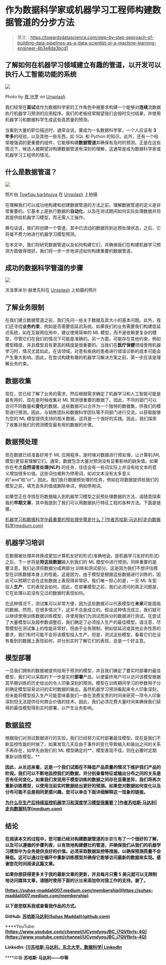 # 作为数据科学家或机器学习工程师构建数据管道的分步方法

> 原文：<https://towardsdatascience.com/step-by-step-approach-of-building-data-pipelines-as-a-data-scientist-or-a-machine-learning-engineer-4b3e8da3bcd1>

## 了解如何在机器学习领域建立有趣的管道，以开发可以执行人工智能功能的系统

![](img/c0657488cf114e29d63d69fc3e9b8d53.png)

Photo by [夜 咔罗](https://unsplash.com/@karosu?utm_source=medium&utm_medium=referral) on [Unsplash](https://unsplash.com?utm_source=medium&utm_medium=referral)

我们经常在**面试**或作为数据科学家的工作角色中被要求构建一个能够对**连续**流数据执行机器学习预测的应用程序。我们的老板经常期望我们会按时交付结果，并使用机器学习和数据科学生成这些高质量的预测。

当看到大量的职位描述时，通常会说，要成为一名数据科学家，一个人应该有 **3 年多**的经验，以及其他一些东西，如 SQL 和 Python 的知识。此外，还有一个经常被强调的更重要的组件，它能够构建**数据管道**并确保有及时的预测。正是在这些情况下，候选人被期望对构建数据管道有深刻的理解，这通常是成为数据科学家或机器学习工程师的情况。

## 什么是数据管道？

![](img/aeda99b85cf54d5ce9dc168eeaadfcfe.png)

照片由 [Towfiqu barbhuiya](https://unsplash.com/@towfiqu999999?utm_source=medium&utm_medium=referral) 在 [Unsplash](https://unsplash.com?utm_source=medium&utm_medium=referral) 上拍摄

在理解我们可以成功地构建和创建数据管道的方法之前，理解数据管道的定义是非常重要的。它基本上是执行数据的**自动化**，以及在测试期间如何实际处理数据并将其提供给机器学习模型，而无需人工操作。

换句话说，我们将创建一个管道，其中已流动的数据将到达预处理状态，之后，它将毫不费力地进行机器学习模型预测。

在本文中，我们将研究数据管道以及如何构建它们，并确保我们在构建机器学习预测方面做得很好。我们将一步一步地讲述如何构建重要的数据管道。

## **成功的数据科学管道的步骤**

![](img/0936864c22a8fcc502d2a8f57703fac6.png)

沃洛季米尔·赫里先科在 [Unsplash](https://unsplash.com?utm_source=medium&utm_medium=referral) 上拍摄的照片

## 了解业务限制

在我们建立数据管道之前，我们先问一些关于数据及其大小的基本问题。此外，我们还寻找**业务约束**，例如是否需要低延迟系统。如果我们的业务需要我们构建低延迟系统，如在互联网应用中，建议使用简单的 ML 模型，而不是依赖更复杂的模型，尽管它们在我们的情况下可能是准确的。另一方面，可能存在其他约束，例如模型精度，并且模型具有更高的精度是很重要的。当我们在**医疗保健**领域使用机器学习时，情况尤其如此，在该领域，对患有疾病的患者进行错误诊断的成本可能会产生重大影响。因此，在尝试构建有趣的机器学习解决方案之前，第一步应该是理解业务约束。

## 数据收集

现在，您已经了解了业务的需求，然后根据需求确定了机器学习和人工智能可能是最有用的，现在是时候收集对 ML 预测很重要的数据了。因此，不同的部门可以访问不同数量和**变化**的数据，这些数据可以合并为一个独特的数据集，供我们的模型进行预测。因此，与销售团队和数据科学团队等不同部门进行交流，以获取能够为您的 ML 模型提供支持的相关数据，这将是一个很好的实践。因此，我们探索了收集对我们的预测模型最有用的数据的步骤。

## 数据预处理

现在数据已经准备好用于 ML 应用程序，是时候对数据进行预处理，让计算机(ML 模型)更容易理解它们。通常，数据包含大量对预测没有显著影响的缺失值。如果你在考虑**自然语言处理(NLP)** 的任务，往往会有一些词实际上并没有给文本的意义增加很多价值。这些词也被称为停用词，如对文本没有太多意义的“and”和“or”。因此，我们执行数据预处理的任务，例如在将数据提供给我们的模型之前，填充丢失的值或删除单词，例如停用词。

如果您正在寻找在将数据输入到机器学习模型之前预处理数据的方法，请随意探索我的**早期文章**，其中我提到了我们可以用数据执行特征工程的各种方法。下面是链接。

[机器学习和数据科学中最重要的预处理步骤是什么？|作者苏哈斯·马达利|走向数据科学(medium.com)](https://medium.com/towards-data-science/what-are-the-most-important-preprocessing-steps-in-machine-learning-and-data-science-a7606d18f32a)

## 机器学习培训

在数据被处理并转换成更加计算机友好的形式(准确地说，是机器学习友好的形式)之后，下一步将是**将这些数据**输入到我们的 ML 模型中进行预测。同样重要的是要注意，我们必须将数据分成两部分:训练和测试部分。这是因为我们不想评估模型在训练数据本身上的性能。这是因为，由于模型是根据这些数据进行训练的，因此可以预期它会在这些数据上表现得非常好。我们唯一担心的是，一旦 ML 车型投入**生产**，它的表现会如何。因此，在部署模型之前，我们必须问的真正问题是，它在处理以前没有见过的数据时表现如何。

在这种情况下，测试集可以非常方便，因为这些数据可以代表模型在**未来**可能面临的数据。然而，在很多情况下，这并不总是成立的。假设这种情况成立，我们就可以继续使用训练数据训练模型，并使用我们为测试而拆分的数据进行测试。在尝试了大量模型以及超参数调整后，我们确定了必须投入生产的最佳模型。请注意，尽管模型在测试集上的性能非常好，但由于业务限制，例如低延迟或其他业务性质的要求，我们有时可能不会将该模型投入生产。但是，测试这些模型，看看它们在没有看到的数据上表现如何，并分别实时了解它们的表现，总是一个好主意。

## 模型部署

一旦我们拥有的数据被提供给用于预测的模型，并且我们确定了要实时部署的最佳模型，我们可以采取的下一步是实时**部署**产品，以便最终用户可以访问该模型根据其早期训练的历史给出的令人印象深刻的预测。模型在训练期间学习的参数用于分别确定模型容易访问的实时数据的输出。虽然机器学习预测看起来令人印象深刻，但未能将模型投入生产可能意味着我们一直在浪费宝贵的时间来研究一项令人印象深刻但无法提供任何商业价值的技术。因此，我们必须花费大量时间来确保我们获得的最佳模型得到实时部署，以产生业务影响。

## 数据监控

根据我们对测试数据进行的实验，我们已经努力实时部署最佳模型。现在是我们不断监控性能的时候了，如果发现几天后由于事件的变化导致输入和输出之间的关系不再存在，如早先由我们的 ML 模型确定的**，模型表现不佳，则在必要时定期重新训练模型。**

**因此，从长远来看，这是一个我们试图在不降低产品质量的情况下维护我们产品的阶段。我们可以不断地监控我们的数据，并分别查看特征或输出分布之间的关系是否有任何变化。如果我们发现用于模型训练的数据之间存在显著差异，我们将再次重新训练模型，以使用当前实时数据给出更好的预测。如果您对数据如何变化以及分布可能不总是相同更感兴趣，您可以单击下面详细解释这一现象的链接。**

**[为什么在生产后持续监控机器学习和深度学习模型很重要？|作者苏哈斯·马达利|走向数据科学(medium.com)](https://medium.com/towards-data-science/why-is-it-important-to-constantly-monitor-machine-learning-and-deep-learning-models-after-4136f6067547)**

## **结论**

**在阅读本文的过程中，您可能已经对构建数据管道的**重要性**有了一个很好的了解，以及可以遵循的步骤列表，以有效地构建健壮的管道，并确保我们从我们的机器学习模型中为业务提供良好的价值。必须采取数据监控等措施，以确保预测质量不会降低。这可以通过在循环中重新训练模型并确保它能够访问最新的数据来实现。感谢您花时间阅读这篇文章。**

**如果你想获得更多关于我的最新文章的更新，并且每月只需 **5 美元**就可以无限制地访问媒体文章，请随时使用下面的**链接**来添加你对我工作的支持。谢了。**

**[https://suhas-maddali007.medium.com/membership](https://suhas-maddali007.medium.com/membership)**

**以下是您联系我或查看我作品的方式。**

****GitHub:** [苏哈斯马达利(Suhas Maddali)(github.com)](https://github.com/suhasmaddali)**

****YouTube:**[https://www.youtube.com/channel/UCymdyoyJBC_i7QVfbrIs-4Q](https://www.youtube.com/channel/UCymdyoyJBC_i7QVfbrIs-4Q)**

****LinkedIn:** [(1)苏哈斯·马达利，东北大学，数据科学| LinkedIn](https://www.linkedin.com/in/suhas-maddali/)**

****中等:**苏哈斯·马达利——中等**